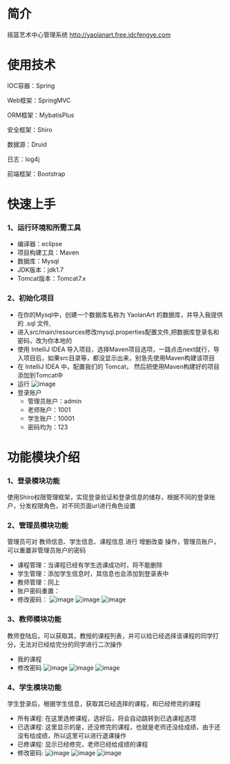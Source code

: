 # 简介
摇篮艺术中心管理系统
http://yaolanart.free.idcfengye.com
 
# 使用技术
IOC容器：Spring

Web框架：SpringMVC

ORM框架：MybatisPlus

安全框架：Shiro

数据源：Druid

日志：log4j

前端框架：Bootstrap

# 快速上手
### 1、运行环境和所需工具
* 编译器：eclipse
* 项目构建工具：Maven
* 数据库：Mysql
* JDK版本：jdk1.7
* Tomcat版本：Tomcat7.x
### 2、初始化项目
* 在你的Mysql中，创建一个数据库名称为 YaolanArt 的数据库，并导入我提供的 .sql 文件,
* 进入src/main/resources修改mysql.properties配置文件,把数据库登录名和密码，改为你本地的
* 使用 IntelliJ IDEA 导入项目，选择Maven项目选项，一路点击next就行，导入项目后，如果src目录等，都没显示出来，别急先使用Maven构建该项目
* 在 IntelliJ IDEA 中，配置我们的 Tomcat， 然后把使用Maven构建好的项目添加到Tomcat中
* 运行
![image](http://imgsrc.baidu.com/forum/pic/item/5a8d9e1c8701a18b1ea553e4942f07082938fead.jpg)
* 登录账户
  * 管理员账户：admin
  * 老师账户：1001
  * 学生账户：10001
  * 密码均为：123
# 功能模块介绍
### 1、登录模块功能
使用Shiro权限管理框架，实现登录验证和登录信息的储存，根据不同的登录账户，分发权限角色，对不同页面url进行角色设置
### 2、管理员模块功能
管理员可对 教师信息、学生信息、课程信息 进行 增删改查 操作，管理员账户，可以重置非管理员账户的密码
* 课程管理：当课程已经有学生选课成功时，将不能删除
* 学生管理：添加学生信息时，其信息也会添加到登录表中
* 教师管理：同上
* 账户密码重置：
* 修改密码：
![image](http://imgsrc.baidu.com/forum/pic/item/96499412c8fcc3ce82d37e989845d688d53f20e7.jpg)
![image](http://imgsrc.baidu.com/forum/pic/item/e8829bfd5266d0165ce22a839d2bd40734fa357f.jpg)
![image](http://imgsrc.baidu.com/forum/pic/item/004a5ef082025aafccfdca60f1edab64024f1a23.jpg)
### 3、教师模块功能
教师登陆后，可以获取其，教授的课程列表，并可以给已经选择该课程的同学打分，无法对已经给完分的同学进行二次操作
* 我的课程
* 修改密码
![image](http://imgsrc.baidu.com/forum/pic/item/db884fd9f2d3572c8f662b778013632763d0c36b.jpg)
![image](http://imgsrc.baidu.com/forum/pic/item/7e08dedeb48f8c549e49728430292df5e1fe7f58.jpg)
![image](http://imgsrc.baidu.com/forum/pic/item/7c6d7482b2b7d0a2eb88b336c1ef76094a369ab6.jpg)
### 4、学生模块功能
学生登录后，根据学生信息，获取其已经选择的课程，和已经修完的课程
* 所有课程: 在这里选修课程，选好后，将会自动跳转到已选课程选项
* 已选课程: 这里显示的是，还没修完的课程，也就是老师还没给成绩，由于还没有给成绩，所以这里可以进行退课操作
* 已修课程: 显示已经修完，老师已经给成绩的课程
* 修改密码:
![image](http://imgsrc.baidu.com/forum/pic/item/8f86a0b1cb1349541f345ecf5c4e9258d0094ac8.jpg)
![image](http://imgsrc.baidu.com/forum/pic/item/4f0822b30f2442a7871a4b0edb43ad4bd01302da.jpg)
![image](http://imgsrc.baidu.com/forum/pic/item/821ad6f2b21193136cb8481b6f380cd790238d78.jpg)
